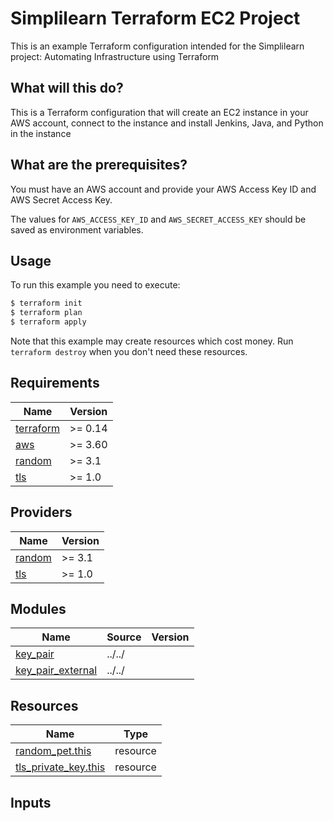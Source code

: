 # Simplilearn Terraform EC2 Project
This is an example Terraform configuration intended for the Simplilearn project: Automating Infrastructure using Terraform


## What will this do?

This is a Terraform configuration that will create an EC2 instance in your AWS account, connect to the instance and install Jenkins, Java, and Python in the instance

## What are the prerequisites?

You must have an AWS account and provide your AWS Access Key ID and AWS Secret Access Key. 

The values for `AWS_ACCESS_KEY_ID` and `AWS_SECRET_ACCESS_KEY` should be saved as environment variables.

## Usage

To run this example you need to execute:

```bash
$ terraform init
$ terraform plan
$ terraform apply
```

Note that this example may create resources which cost money. Run `terraform destroy` when you don't need these resources.

## Requirements

| Name | Version |
|------|---------|
| <a name="requirement_terraform"></a> [terraform](#requirement\_terraform) | >= 0.14 |
| <a name="requirement_aws"></a> [aws](#requirement\_aws) | >= 3.60 |
| <a name="requirement_random"></a> [random](#requirement\_random) | >= 3.1 |
| <a name="requirement_tls"></a> [tls](#requirement\_tls) | >= 1.0 |

## Providers

| Name | Version |
|------|---------|
| <a name="provider_random"></a> [random](#provider\_random) | >= 3.1 |
| <a name="provider_tls"></a> [tls](#provider\_tls) | >= 1.0 |

## Modules

| Name | Source | Version |
|------|--------|---------|
| <a name="module_key_pair"></a> [key\_pair](#module\_key\_pair) | ../../ |  |
| <a name="module_key_pair_external"></a> [key\_pair\_external](#module\_key\_pair\_external) | ../../ |  |

## Resources

| Name | Type |
|------|------|
| [random_pet.this](https://registry.terraform.io/providers/hashicorp/random/latest/docs/resources/pet) | resource |
| [tls_private_key.this](https://registry.terraform.io/providers/hashicorp/tls/latest/docs/resources/private_key) | resource |

## Inputs

